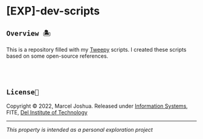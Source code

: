 # [EXP]-dev-scripts

## `Overview 🏝`
This is a repository filled with my [Tweepy](https://www.tweepy.org/) scripts. I created these scripts based on some open-source references.

<br>
<br>

## `License📜`
Copyright © 2022, Marcel Joshua. Released under [Information Systems](https://www.del.ac.id/?page_id=3534), FITE, [Del Institute of Technology](https://www.del.ac.id/)
***
_This property is intended as a personal exploration project_
